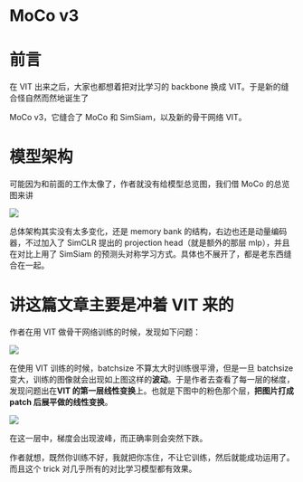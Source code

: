 # MoCo v3

# 前言

在 VIT 出来之后，大家也都想着把对比学习的 backbone 换成 VIT。于是新的缝合怪自然而然地诞生了

MoCo v3，它缝合了 MoCo 和 SimSiam，以及新的骨干网络 VIT。

# 模型架构

可能因为和前面的工作太像了，作者就没有给模型总览图，我们借 MoCo 的总览图来讲

![](https://cdn.xyxsw.site/boxcnhxg4HZw2NExIbYZxQGISze.png)

总体架构其实没有太多变化，还是 memory bank 的结构，右边也还是动量编码器，不过加入了 SimCLR 提出的 projection head（就是额外的那层 mlp），并且在对比上用了 SimSiam 的预测头对称学习方式。具体也不展开了，都是老东西缝合在一起。

# 讲这篇文章主要是冲着 VIT 来的

作者在用 VIT 做骨干网络训练的时候，发现如下问题：

![](https://cdn.xyxsw.site/boxcnMMhbVk6wc81H8BSoack7Mg.png)

在使用 VIT 训练的时候，batchsize 不算太大时训练很平滑，但是一旦 batchsize 变大，训练的图像就会出现如上图这样的**波动**。于是作者去查看了每一层的梯度，发现问题出在**VIT 的第一层线性变换**上。也就是下图中的粉色那个层，**把图片打成 patch 后展平做的线性变换**。

![](https://cdn.xyxsw.site/boxcniBkiypcv6IQbxr9D6JukOb.png)

在这一层中，梯度会出现波峰，而正确率则会突然下跌。

作者就想，既然你训练不好，我就把你冻住，不让它训练，然后就能成功运用了。而且这个 trick 对几乎所有的对比学习模型都有效果。
